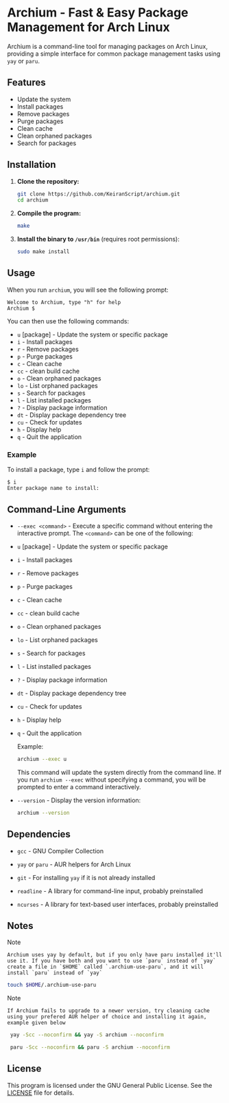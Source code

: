 # Archium - Fast & Easy Package Management for Arch Linux

Archium is a command-line tool for managing packages on Arch Linux, providing a simple interface for common package management tasks using `yay` or `paru`.

## Features

- Update the system
- Install packages
- Remove packages
- Purge packages
- Clean cache
- Clean orphaned packages
- Search for packages

## Installation

1. **Clone the repository:**

    ```sh
    git clone https://github.com/KeiranScript/archium.git
    cd archium
    ```

2. **Compile the program:**

    ```sh
    make
    ```

3. **Install the binary to `/usr/bin`** (requires root permissions):

    ```sh
    sudo make install
    ```

## Usage

When you run `archium`, you will see the following prompt:
```
Welcome to Archium, type "h" for help
Archium $
```

You can then use the following commands:

- `u` [package] - Update the system or specific package
- `i`         - Install packages
- `r`         - Remove packages
- `p`         - Purge packages
- `c`         - Clean cache
- `cc`        - clean build cache
- `o`         - Clean orphaned packages
- `lo`        - List orphaned packages
- `s`         - Search for packages
- `l`         - List installed packages
- `?`         - Display package information
- `dt`        - Display package dependency tree
- `cu`        - Check for updates
- `h`         - Display help
- `q`         - Quit the application

### Example

To install a package, type `i` and follow the prompt:

 ```
 $ i
 Enter package name to install:
 ```

## Command-Line Arguments

- `--exec <command>` - Execute a specific command without entering the interactive prompt. The `<command>` can be one of the following:


- `u` [package] - Update the system or specific package
- `i`         - Install packages
- `r`         - Remove packages
- `p`         - Purge packages
- `c`         - Clean cache
- `cc`        - clean build cache
- `o`         - Clean orphaned packages
- `lo`        - List orphaned packages
- `s`         - Search for packages
- `l`         - List installed packages
- `?`         - Display package information
- `dt`        - Display package dependency tree
- `cu`        - Check for updates
- `h`         - Display help
- `q`         - Quit the application

   Example:

   ```sh
   archium --exec u
   ```

   This command will update the system directly from the command line. If you run `archium --exec` without specifying a command, you will be prompted to enter a command interactively.

- `--version` - Display the version information:

    ```sh
    archium --version
    ```

## Dependencies

- `gcc` - GNU Compiler Collection
- `yay` or `paru` - AUR helpers for Arch Linux
- `git` - For installing `yay` if it is not already installed
 
- `readline` - A library for command-line input, probably preinstalled
- `ncurses` - A library for text-based user interfaces, probably preinstalled

## Notes
> [!NOTE]
    Archium uses yay by default, but if you only have paru installed it'll use it. If you have both and you want to use `paru` instead of `yay` create a file in `$HOME` called `.archium-use-paru`, and it will install `paru` instead of `yay`

```sh
touch $HOME/.archium-use-paru
```

> [!NOTE]
    If Archium fails to upgrade to a newer version, try cleaning cache using your prefered AUR helper of choice and installing it again, example given below

```sh
 yay -Scc --noconfirm && yay -S archium --noconfirm

 paru -Scc --noconfirm && paru -S archium --noconfirm
```

## License

This program is licensed under the GNU General Public License. See the [LICENSE](https://github.com/KeiranScript/archium/blob/main/LICENSE) file for details.